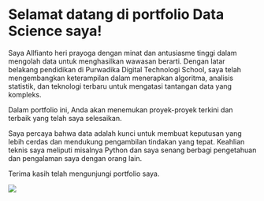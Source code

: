 # Selamat datang di portfolio Data Science saya! 
 
Saya Allfianto heri prayoga dengan minat dan antusiasme tinggi dalam mengolah data untuk menghasilkan wawasan berarti. Dengan latar belakang pendidikan di Purwadika Digital Technologi School, saya telah mengembangkan keterampilan dalam menerapkan algoritma, analisis statistik, dan teknologi terbaru untuk mengatasi tantangan data yang kompleks.

Dalam portfolio ini, Anda akan menemukan proyek-proyek terkini dan terbaik yang telah saya selesaikan.

Saya percaya bahwa data adalah kunci untuk membuat keputusan yang lebih cerdas dan mendukung pengambilan tindakan yang tepat. Keahlian teknis saya meliputi misalnya Python dan saya senang berbagi pengetahuan dan pengalaman saya dengan orang lain.

Terima kasih telah mengunjungi portfolio saya. 

<img src= 'https://media.licdn.com/dms/image/C4D12AQESj72-s5gEKg/article-cover_image-shrink_600_2000/0/1626753867110?e=2147483647&v=beta&t=Kf7YAuwZtyCGYLNch-Mgc5eOC-7h7uL_dnBAIgsAFRQ'>
